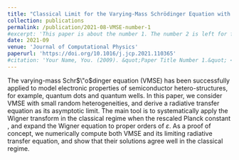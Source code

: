 ```yaml
---
title: "Classical Limit for the Varying-Mass Schrödinger Equation with Random Inhomogeneities"
collection: publications
permalink: /publication/2021-08-VMSE-number-1
#excerpt: 'This paper is about the number 1. The number 2 is left for future work.'
date: 2021-09
venue: 'Journal of Computational Physics'
paperurl: 'https://doi.org/10.1016/j.jcp.2021.110365'
#citation: 'Your Name, You. (2009). &quot;Paper Title Number 1.&quot; <i>Journal 1</i>. 1(1).'
---
```

The varying-mass Schr$\"o$dinger equation (VMSE) has been successfully applied to model electronic properties of semiconductor hetero-structures, for example, quantum dots and quantum wells. In this paper, we consider VMSE with small random heterogeneities, and derive a radiative transfer equation as its asymptotic limit. The main tool is to systematically apply the Wigner transform in the classical regime when the rescaled Planck constant , and expand the Wigner equation to proper orders of $\varepsilon$. As a proof of concept, we numerically compute both VMSE and its limiting radiative transfer equation, and show that their solutions agree well in the classical regime.